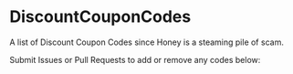 # DiscountCouponCodes
A list of Discount Coupon Codes since Honey is a steaming pile of scam.

Submit Issues or Pull Requests to add or remove any codes below:

